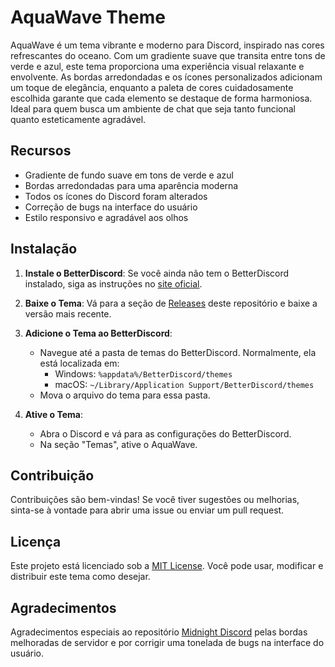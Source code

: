 # AquaWave Theme

AquaWave é um tema vibrante e moderno para Discord, inspirado nas cores refrescantes do oceano. Com um gradiente suave que transita entre tons de verde e azul, este tema proporciona uma experiência visual relaxante e envolvente. As bordas arredondadas e os ícones personalizados adicionam um toque de elegância, enquanto a paleta de cores cuidadosamente escolhida garante que cada elemento se destaque de forma harmoniosa. Ideal para quem busca um ambiente de chat que seja tanto funcional quanto esteticamente agradável.

## Recursos

- Gradiente de fundo suave em tons de verde e azul
- Bordas arredondadas para uma aparência moderna
- Todos os ícones do Discord foram alterados
- Correção de bugs na interface do usuário
- Estilo responsivo e agradável aos olhos

## Instalação

1. **Instale o BetterDiscord**: Se você ainda não tem o BetterDiscord instalado, siga as instruções no [site oficial](https://betterdiscord.app/).

2. **Baixe o Tema**: Vá para a seção de [Releases](https://github.com/akiradv/Aqua-Wave/releases) deste repositório e baixe a versão mais recente.

3. **Adicione o Tema ao BetterDiscord**:
   - Navegue até a pasta de temas do BetterDiscord. Normalmente, ela está localizada em:
     - Windows: `%appdata%/BetterDiscord/themes`
     - macOS: `~/Library/Application Support/BetterDiscord/themes`
   - Mova o arquivo do tema para essa pasta.

4. **Ative o Tema**:
   - Abra o Discord e vá para as configurações do BetterDiscord.
   - Na seção "Temas", ative o AquaWave.

## Contribuição

Contribuições são bem-vindas! Se você tiver sugestões ou melhorias, sinta-se à vontade para abrir uma issue ou enviar um pull request.

## Licença

Este projeto está licenciado sob a [MIT License](LICENSE). Você pode usar, modificar e distribuir este tema como desejar.

## Agradecimentos

Agradecimentos especiais ao repositório [Midnight Discord](https://github.com/refact0r/midnight-discord) pelas bordas melhoradas de servidor e por corrigir uma tonelada de bugs na interface do usuário.
